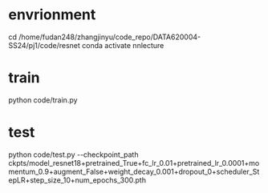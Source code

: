 # envrionment
cd /home/fudan248/zhangjinyu/code_repo/DATA620004-SS24/pj1/code/resnet
conda activate nnlecture

# train
python code/train.py

# test
python code/test.py --checkpoint_path ckpts/model_resnet18+pretrained_True+fc_lr_0.01+pretrained_lr_0.0001+momentum_0.9+augment_False+weight_decay_0.001+dropout_0+scheduler_StepLR+step_size_10+num_epochs_300.pth